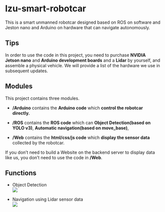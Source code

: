 # lzu-smart-robotcar

This is a smart unmanned robotcar designed based on ROS on software and Jeston nano and Arduino on hardware that can navigate autonomously.

## Tips

In order to use the code in this project, you need to purchase **NVIDIA Jetson nano** and **Arduino development boards** and a **Lidar** by yourself, and assemble a physical vehicle. We will provide a list of the hardware we use in subsequent updates.

## Modules

This project contains three modules.

- **/Arduino** contains the **Arduino code** which **control the robotcar directly.**

- **/ROS** contains the **ROS code** which can **Object Detection(based on YOLO v3)**, **Automatic navigation(based on move_base)**,

- **/Web** contains the **html/css/js code** which **display the sensor data** collected by the robotcar.

If you don’t need to build a Website on the backend server to display data like us, you don’t need to use the code in **/Web**.

## Functions

- Object Detection
\
![](https://github.com/zhongjiechen97/lzu-smart-robotcar/blob/main/Images/object%20detection.png)

- Navigation using Lidar sensor data
\
![](https://github.com/zhongjiechen97/lzu-smart-robotcar/blob/main/Images/navigation.png)
